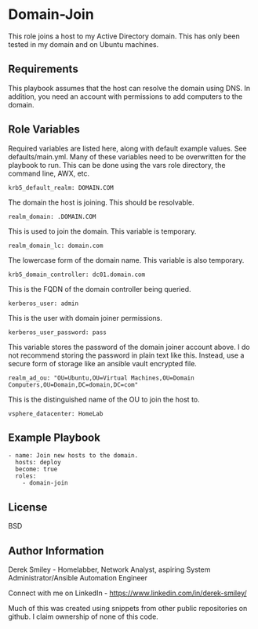 Domain-Join
=========

This role joins a host to my Active Directory domain. This has only been tested in my domain and on Ubuntu machines.

Requirements
------------

This playbook assumes that the host can resolve the domain using DNS. In addition, you need an account with permissions to add computers to the domain.

Role Variables
--------------
Required variables are listed here, along with default example values. See defaults/main.yml. Many of these variables need to be overwritten for the playbook to run. This can be done using the vars role directory, the command line, AWX, etc.

    krb5_default_realm: DOMAIN.COM

The domain the host is joining. This should be resolvable.

    realm_domain: .DOMAIN.COM

This is used to join the domain. This variable is temporary.

    realm_domain_lc: domain.com

The lowercase form of the domain name. This variable is also temporary. 

    krb5_domain_controller: dc01.domain.com

This is the FQDN of the domain controller being queried.

    kerberos_user: admin

This is the user with domain joiner permissions.

    kerberos_user_password: pass

This variable stores the password of the domain joiner account above. I do not recommend storing the password in plain text like this. Instead, use a secure form of storage like an ansible vault encrypted file.

    realm_ad_ou: "OU=Ubuntu,OU=Virtual Machines,OU=Domain Computers,OU=Domain,DC=domain,DC=com"

This is the distinguished name of the OU to join the host to.


    vsphere_datacenter: HomeLab

Example Playbook
----------------

    - name: Join new hosts to the domain.
      hosts: deploy
      become: true
      roles:
        - domain-join

License
-------

BSD

Author Information
------------------

Derek Smiley - Homelabber, Network Analyst, aspiring System Administrator/Ansible Automation Engineer

Connect with me on LinkedIn - https://www.linkedin.com/in/derek-smiley/

Much of this was created using snippets from other public repositories on github. I claim ownership of none of this code.